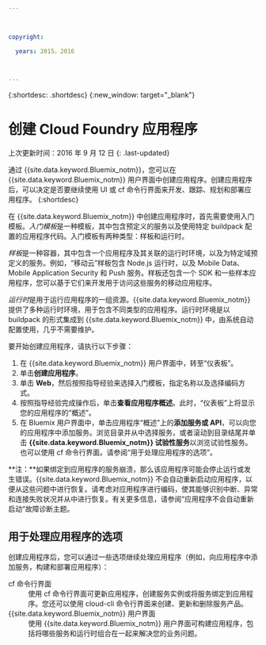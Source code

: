 ```yaml
---

 

copyright:

  years: 2015，2016

 

---
```


{:shortdesc: .shortdesc} 
{:new_window: target="_blank"}

# 创建 Cloud Foundry 应用程序
上次更新时间：2016 年 9 月 12 日
{: .last-updated}

通过 {{site.data.keyword.Bluemix_notm}}，您可以在 {{site.data.keyword.Bluemix_notm}} 用户界面中创建应用程序。创建应用程序后，可以决定是否要继续使用 UI 或 cf 命令行界面来开发、跟踪、规划和部署应用程序。
{:shortdesc}

在 {{site.data.keyword.Bluemix_notm}} 中创建应用程序时，首先需要使用入门模板。*入门模板*是一种模板，其中包含预定义的服务以及使用特定 buildpack 配置的应用程序代码。入门模板有两种类型：样板和运行时。

*样板*是一种容器，其中包含一个应用程序及其关联的运行时环境，以及为特定域预定义的服务。例如，“移动云”样板包含 Node.js 运行时，以及 Mobile Data、Mobile Application Security 和 Push 服务。样板还包含一个 SDK 和一些样本应用程序，您可以基于它们来开发用于访问这些服务的移动应用程序。

*运行时*是用于运行应用程序的一组资源。{{site.data.keyword.Bluemix_notm}} 提供了多种运行时环境，用于包含不同类型的应用程序。运行时环境是以 buildpack 的形式集成到 {{site.data.keyword.Bluemix_notm}} 中，由系统自动配置使用，几乎不需要维护。

要开始创建应用程序，请执行以下步骤：
  1. 在 {{site.data.keyword.Bluemix_notm}} 用户界面中，转至“仪表板”。
  2. 单击**创建应用程序**。
  3. 单击 **Web**，然后按照指导经验来选择入门模板，指定名称以及选择编码方式。
  4. 按照指导经验完成操作后，单击**查看应用程序概述**。此时，“仪表板”上将显示您的应用程序的“概述”。
  5. 在 Bluemix 用户界面中，单击应用程序“概述”上的**添加服务或 API**，可以向您的应用程序中添加服务。浏览目录并从中选择服务，或者滚动到目录结尾并单击 **{{site.data.keyword.Bluemix_notm}} 试验性服务**以浏览试验性服务。也可以使用 cf 命令行界面。请参阅“用于处理应用程序的选项”。
  

**注：**如果绑定到应用程序的服务崩溃，那么该应用程序可能会停止运行或发生错误。{{site.data.keyword.Bluemix_notm}} 不会自动重新启动应用程序，以便从这些问题中进行恢复。请考虑对应用程序进行编码，使其能够识别中断、异常和连接失败状况并从中进行恢复。有关更多信息，请参阅“应用程序不会自动重新启动”故障诊断主题。

## 用于处理应用程序的选项

创建应用程序后，您可以通过一些选项继续处理应用程序（例如，向应用程序中添加服务，构建和部署应用程序）：

<dl><dt>cf 命令行界面</dt>
<dd>使用 cf 命令行界面可更新应用程序，创建服务实例或将服务绑定到应用程序。您还可以使用 cloud-cli 命令行界面来创建、更新和删除服务产品。</dd>
<dt>{{site.data.keyword.Bluemix_notm}} 用户界面</dt>
<dd>使用 {{site.data.keyword.Bluemix_notm}} 用户界面可构建应用程序，包括将哪些服务和运行时组合在一起来解决您的业务问题。</dd>
</dl>

